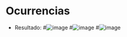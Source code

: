 # Ocurrencias
- Resultado:
#![image](https://user-images.githubusercontent.com/66254573/121761119-a04a0000-caf3-11eb-9ff7-d24ffca87207.png)
#![image](https://user-images.githubusercontent.com/66254573/121761132-b0fa7600-caf3-11eb-8133-9477b0e0a7f9.png)
#![image](https://user-images.githubusercontent.com/66254573/121761141-ba83de00-caf3-11eb-9ba3-ee9972948ad5.png)

